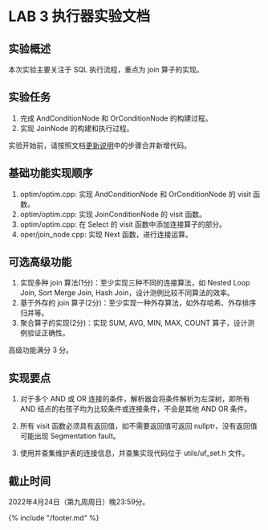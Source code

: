 # LAB 3 执行器实验文档

## 实验概述

本次实验主要关注于 SQL 执行流程，重点为 join 算子的实现。

## 实验任务

1. 完成 AndConditionNode 和 OrConditionNode 的构建过程。
2. 实现 JoinNode 的构建和执行过程。

实验开始前，请按照文档[更新说明](https://thu-db.github.io/dbtrain-tutorial/intro.html#%E6%9B%B4%E6%96%B0%E8%AF%B4%E6%98%8E)中的步骤合并新增代码。

## 基础功能实现顺序

1. optim/optim.cpp: 实现 AndConditionNode 和 OrConditionNode 的 visit 函数。
2. optim/optim.cpp: 实现 JoinConditionNode 的 visit 函数。
3. optim/optim.cpp: 在 Select 的 visit 函数中添加连接算子的部分。
4. oper/join_node.cpp: 实现 Next 函数，进行连接运算。

## 可选高级功能

1. 实现多种 join 算法(1分)：至少实现三种不同的连接算法，如 Nested Loop Join, Sort Merge Join, Hash Join，设计测例比较不同算法的效率。
2. 基于外存的 join 算子(2分)：至少实现一种外存算法，如外存哈希、外存排序归并等。
3. 聚合算子的实现(2分)：实现 SUM, AVG, MIN, MAX, COUNT 算子，设计测例验证正确性。

高级功能满分 3 分。

## 实现要点

1. 对于多个 AND 或 OR 连接的条件，解析器会将条件解析为左深树，即所有 AND 结点的右孩子均为比较条件或连接条件，不会是其他 AND OR 条件。

2. 所有 visit 函数必须具有返回值，如不需要返回值可返回 nullptr，没有返回值可能出现 Segmentation fault。

3. 使用并查集维护表的连接信息，并查集实现代码位于 utils/uf_set.h 文件。

## 截止时间

2022年4月24日（第九周周日）晚23:59分。

{% include "/footer.md" %}
